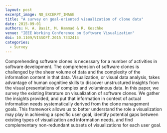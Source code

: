 ```yaml
---
layout: post
excerpt_image: NO_EXCERPT_IMAGE
title: "A survey on goal-oriented visualization of clone data"
date: 2015-09-01
authors: H. A. Basit, M. Hammad & R. Koschke
venue: "IEEE Working Conference on Software Visualization"
doi: 10.1109/VISSOFT.2015.7332414
categories:
  - Survey
---
```

Comprehending software clones is necessary for a number of activities in software development. The comprehension of software clones is challenged by the sheer volume of data and the complexity of the information content in that data. Visualization, or visual data analysis, takes advantage of human cognitive skills to discover unstructured insights from the visual presentations of complex and voluminous data. In this paper, we survey the existing literature on visualization of software clones. We gather the insights provided, and put that information in context of actual information needs systematically derived from the clone management goals. This framework allows us to better understand the role a visualization may play in achieving a specific user goal, identify potential gaps between existing types of visualization and information needs, and find complementary non-redundant subsets of visualizations for each user goal.

